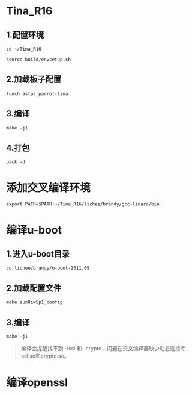 # Tina_R16

## 1.配置环境
`cd ~/Tina_R16`

`source build/envsetup.sh`
## 2.加载板子配置
`lunch astar_parrot-tina`
## 3.编译
`make -j1`
## 4.打包
`pack -d`

# 添加交叉编译环境
`export PATH=$PATH:~/Tina_R16/lichee/brandy/gcc-linaro/bin`

# 编译u-boot
## 1.进入u-boot目录
`cd lichee/brandy/u-boot-2011.09`
## 2.加载配置文件
`make sun8iw5p1_config`
## 3.编译
`make -j1`

>编译会提醒找不到 -lssl 和-lcrypto，问题在交叉编译器缺少动态连接库ssl.so和crypto.so。

# 编译openssl

